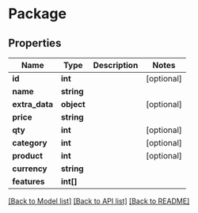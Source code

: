 # Package

## Properties
Name | Type | Description | Notes
------------ | ------------- | ------------- | -------------
**id** | **int** |  | [optional] 
**name** | **string** |  | 
**extra_data** | **object** |  | [optional] 
**price** | **string** |  | 
**qty** | **int** |  | [optional] 
**category** | **int** |  | [optional] 
**product** | **int** |  | [optional] 
**currency** | **string** |  | 
**features** | **int[]** |  | 

[[Back to Model list]](../README.md#documentation-for-models) [[Back to API list]](../README.md#documentation-for-api-endpoints) [[Back to README]](../README.md)


